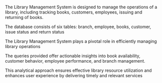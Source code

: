 The Library Management System is designed to manage the operations of a library, including tracking books, customers, employees, issuing and returning of books.

The database consists of six tables: branch, employee, books, customer, issue status and return status

The Library Management System plays a pivotal role in efficiently managing library operations

The queries provided offer actionable insights into book availability, customer behavior, employee performance, and branch management. 

This analytical approach ensures effective library resource utilization and enhances user experience by delivering timely and relevant services
